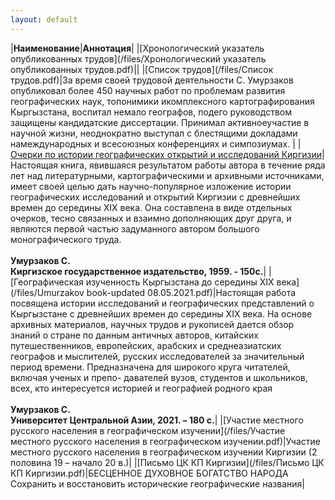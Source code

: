 ```yaml
---
layout: default
---
```


|**Наименование**|**Аннотация**|
|[Хронологический указатель опубликованных трудов](/files/Хронологический указатель опубликованных трудов.pdf)||
|[Список трудов](/files/Список трудов.pdf)|За   время   своей   трудовой   деятельности   С.   Умурзаков   опубликовал   более   450 научных   работ   по   проблемам   развития   географических   наук,   топонимики   икомплексного картографирования Кыргызстана, воспитал немало географов, подего   руководством   защищены   кандидатские   диссертации.   Принимал   активноеучастие   в   научной  жизни,   неоднократно   выступал  с  блестящими  докладами намеждународных и всесоюзных конференциях и симпозиумах. |
|[Очерки по истории географических открытий и исследований Киргизии](/files/S.Umurzakov-Ocherki-po-istorii-geogrraf-ih-otkrytij-i-issledovanij-Kirgizii-Frunze-1959.pdf)|Настоящая книга, явившаяся результатом работы автора в течение ряда лет над литературными, картографическими и архивными источниками, имеет своей целью дать научно-популярное изложение истории географических исследований и открытий Киргизии с древнейших времен до середины XIX века. Она составлена в виде отдельных очерков, тесно связанных и взаимно дополняющих друг друга, и являются первой частью задуманного автором большого монографического труда.<br><br>**Умурзаков С. <br>Киргизское государственное издательство, 1959. - 150с.**|
|[Географическая изученность Кыргызстана до середины XIX века](/files/Umurzakov book-updated 08.05.2021.pdf)|Настоящая работа посвящена истории исследований и географических представлений о Кыргызстане с древнейших времен до середины XIX века.  На основе архивных материалов, научных трудов и рукописей дается обзор знаний о стране по данным античных авторов, китайских путешественников, европейских, арабских и среднеазиатских географов и мыслителей, русских исследователей за значительный период времени.  Предназначена для широкого круга читателей, включая ученых и препо- давателей вузов, студентов и школьников, всех, кто интересуется историей и географией родного края<br><br>**Умурзаков C.<br>  Университет Центральной Азии, 2021. – 180 с.**|
|[Участие местного русского населения в географическом изучении](/files/Участие местного русского населения в географическом изучении.pdf)|Участие местного русского населения в географическом изучении Киргизии (2 половина 19 – начало 20 в.)|
|[Письмо ЦК КП Киргизии](/files/Письмо ЦК КП Киргизии.pdf)|БЕСЦЕННОЕ  ДУХОВНОЕ  БОГАТСТВО  НАРОДА<br>Сохранить и восстановить исторические географические названия|
